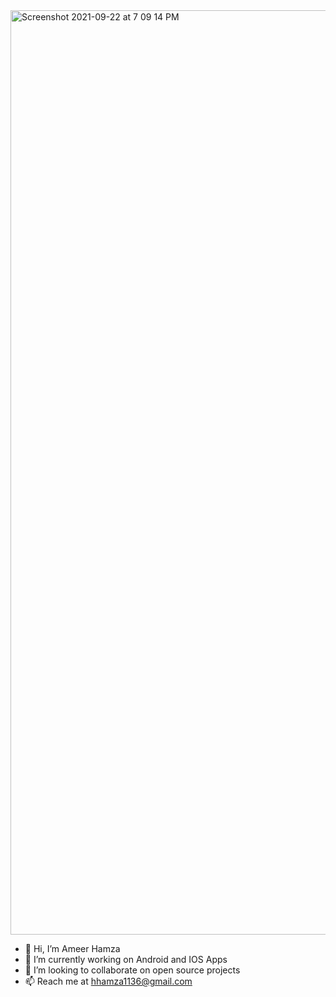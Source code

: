 
<img width="1479" alt="Screenshot 2021-09-22 at 7 09 14 PM" src="https://www.chrls.design/images/Binary-Code-Icon.gif">

- 👋 Hi, I’m Ameer Hamza
- 🔭 I’m currently working on Android and IOS Apps
- 💞️ I’m looking to collaborate on open source projects
- 📫 Reach me at hhamza1136@gmail.com



